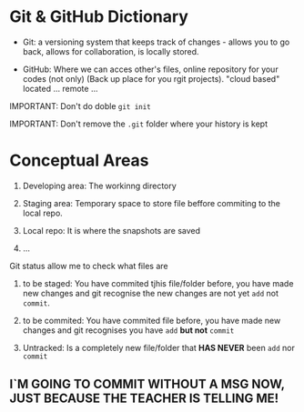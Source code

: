 # Git & GitHub Dictionary

- Git: a versioning system that keeps track of changes - allows you to go back, allows for collaboration, is locally stored.

- GitHub: Where we can acces other's files, online repository for your codes (not only) (Back up place for you rgit projects). "cloud based" located ... remote ...

IMPORTANT: Don't do doble `git init`

IMPORTANT: Don't remove the `.git` folder where your history is kept

# Conceptual Areas

1. Developing area: The workinng directory

2. Staging area: Temporary space to store file beffore commiting to the local repo.

3. Local repo: It is where the snapshots are saved

4. ...

Git status allow me to check what files are

1. to be staged: You have commited tjhis file/folder before, you have made new changes and git recognise the new changes are not yet `add` not `commit`.

2. to be commited: You have commited file before, you have made new changes and git recognises you have `add` **but not** `commit`

3. Untracked: Is a completely new file/folder that **HAS NEVER** been `add` nor `commit`



## I`M GOING TO COMMIT WITHOUT A MSG NOW, JUST BECAUSE THE TEACHER IS TELLING ME!

